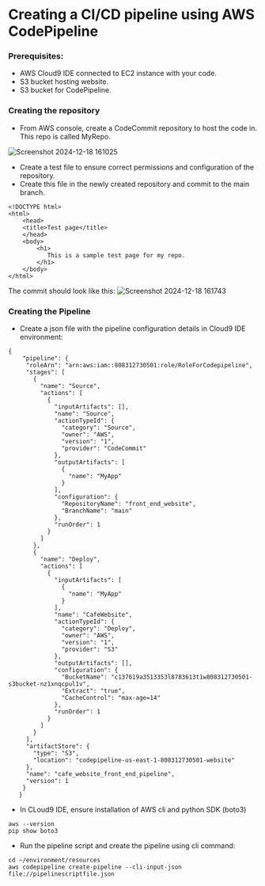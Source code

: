 # Creating a CI/CD pipeline using AWS CodePipeline

### Prerequisites: 
- AWS Cloud9 IDE connected to EC2 instance with your code.
- S3 bucket hosting website.
- S3 bucket for CodePipeline.

### Creating the repository

- From AWS console, create a CodeCommit repository to host the code in. This repo is called MyRepo.
  
![Screenshot 2024-12-18 161025](https://github.com/user-attachments/assets/007ae4c0-159e-4448-86da-a52000b05ef1)

- Create a test file to ensure correct permissions and configuration of the repository.
- Create this file in the newly created repository and commit to the main branch. 

```
<!DOCTYPE html>
<html>
    <head>
    <title>Test page</title>
    </head>
    <body>
        <h1>
           This is a sample test page for my repo.
        </h1>
    </body>
</html>
```

The commit should look like this:
![Screenshot 2024-12-18 161743](https://github.com/user-attachments/assets/6ccf4f48-2496-41d4-9b0c-9e3e1c800d3f)

### Creating the Pipeline

- Create a json file with the pipeline configuration details in Cloud9 IDE environment:
```
{
    "pipeline": {
     "roleArn": "arn:aws:iam::808312730501:role/RoleForCodepipeline",
     "stages": [
       {
         "name": "Source",
         "actions": [
           {
             "inputArtifacts": [],
             "name": "Source",
             "actionTypeId": {
               "category": "Source",
               "owner": "AWS",
               "version": "1",
               "provider": "CodeCommit"
             },
             "outputArtifacts": [
               {
                 "name": "MyApp"
               }
             ],
             "configuration": {
               "RepositoryName": "front_end_website",
               "BranchName": "main"
             },
             "runOrder": 1
           }
         ]
       },
       {
         "name": "Deploy",
         "actions": [
           {
             "inputArtifacts": [
               {
                 "name": "MyApp"
               }
             ],
             "name": "CafeWebsite",
             "actionTypeId": {
               "category": "Deploy",
               "owner": "AWS",
               "version": "1",
               "provider": "S3"
             },
             "outputArtifacts": [],
             "configuration": {
               "BucketName": "c137619a3513353l8783613t1w808312730501-s3bucket-nz1xnqcpul1v",
               "Extract": "true",
               "CacheControl": "max-age=14"
             },
             "runOrder": 1
           }
         ]
       }
     ],
     "artifactStore": {
       "type": "S3",
       "location": "codepipeline-us-east-1-808312730501-website"
     },
     "name": "cafe_website_front_end_pipeline",
     "version": 1
    }
   }
```
- In CLoud9 IDE, ensure installation of AWS cli and python SDK (boto3)
```
aws --version
pip show boto3
```
- Run the pipeline script and create the pipeline using cli command:
```
cd ~/environment/resources
aws codepipeline create-pipeline --cli-input-json file://pipelinescriptfile.json
```

